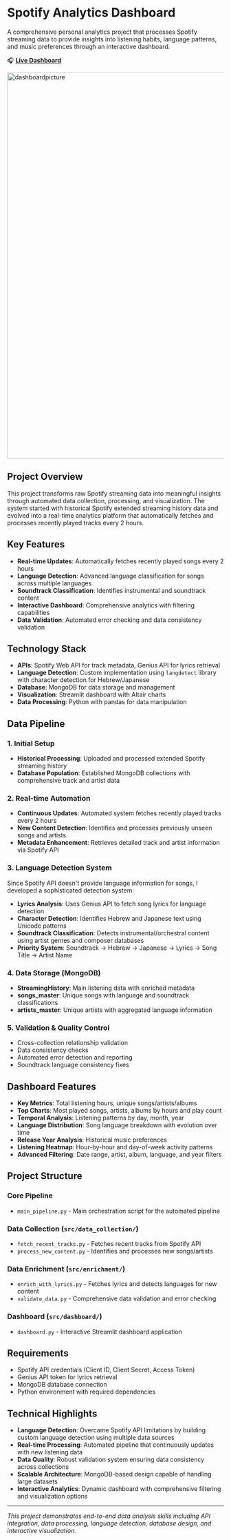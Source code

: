 # Spotify Analytics Dashboard

A comprehensive personal analytics project that processes Spotify streaming data to provide insights into listening habits, language patterns, and music preferences through an interactive dashboard.

🎧 **[Live Dashboard](https://danny-spotify-dashboard.streamlit.app/)**

<img width="1908" height="895" alt="dashboardpicture" src="https://github.com/user-attachments/assets/fcf3dae2-85f7-4fdc-9674-f635cf94ba2a" />


## Project Overview

This project transforms raw Spotify streaming data into meaningful insights through automated data collection, processing, and visualization. The system started with historical Spotify extended streaming history data and evolved into a real-time analytics platform that automatically fetches and processes recently played tracks every 2 hours.

## Key Features

- **Real-time Updates**: Automatically fetches recently played songs every 2 hours
- **Language Detection**: Advanced language classification for songs across multiple languages
- **Soundtrack Classification**: Identifies instrumental and soundtrack content
- **Interactive Dashboard**: Comprehensive analytics with filtering capabilities
- **Data Validation**: Automated error checking and data consistency validation

## Technology Stack

- **APIs**: Spotify Web API for track metadata, Genius API for lyrics retrieval
- **Language Detection**: Custom implementation using `langdetect` library with character detection for Hebrew/Japanese
- **Database**: MongoDB for data storage and management
- **Visualization**: Streamlit dashboard with Altair charts
- **Data Processing**: Python with pandas for data manipulation

## Data Pipeline

### 1. Initial Setup
- **Historical Processing**: Uploaded and processed extended Spotify streaming history
- **Database Population**: Established MongoDB collections with comprehensive track and artist data

### 2. Real-time Automation
- **Continuous Updates**: Automated system fetches recently played tracks every 2 hours
- **New Content Detection**: Identifies and processes previously unseen songs and artists
- **Metadata Enhancement**: Retrieves detailed track and artist information via Spotify API

### 3. Language Detection System
Since Spotify API doesn't provide language information for songs, I developed a sophisticated detection system:
- **Lyrics Analysis**: Uses Genius API to fetch song lyrics for language detection
- **Character Detection**: Identifies Hebrew and Japanese text using Unicode patterns
- **Soundtrack Classification**: Detects instrumental/orchestral content using artist genres and composer databases
- **Priority System**: Soundtrack → Hebrew → Japanese → Lyrics → Song Title → Artist Name

### 4. Data Storage (MongoDB)
- **StreamingHistory**: Main listening data with enriched metadata
- **songs_master**: Unique songs with language and soundtrack classifications  
- **artists_master**: Unique artists with aggregated language information

### 5. Validation & Quality Control
- Cross-collection relationship validation
- Data consistency checks
- Automated error detection and reporting
- Soundtrack language consistency fixes

## Dashboard Features

- **Key Metrics**: Total listening hours, unique songs/artists/albums
- **Top Charts**: Most played songs, artists, albums by hours and play count
- **Temporal Analysis**: Listening patterns by day, month, year
- **Language Distribution**: Song language breakdown with evolution over time
- **Release Year Analysis**: Historical music preferences
- **Listening Heatmap**: Hour-by-hour and day-of-week activity patterns
- **Advanced Filtering**: Date range, artist, album, language, and year filters

## Project Structure

### Core Pipeline
- `main_pipeline.py` - Main orchestration script for the automated pipeline

### Data Collection (`src/data_collection/`)
- `fetch_recent_tracks.py` - Fetches recent tracks from Spotify API
- `process_new_content.py` - Identifies and processes new songs/artists

### Data Enrichment (`src/enrichment/`)
- `enrich_with_lyrics.py` - Fetches lyrics and detects languages for new content
- `validate_data.py` - Comprehensive data validation and error checking

### Dashboard (`src/dashboard/`)
- `dashboard.py` - Interactive Streamlit dashboard application

## Requirements

- Spotify API credentials (Client ID, Client Secret, Access Token)
- Genius API token for lyrics retrieval
- MongoDB database connection
- Python environment with required dependencies

## Technical Highlights

- **Language Detection**: Overcame Spotify API limitations by building custom language detection using multiple data sources
- **Real-time Processing**: Automated pipeline that continuously updates with new listening data
- **Data Quality**: Robust validation system ensuring data consistency across collections
- **Scalable Architecture**: MongoDB-based design capable of handling large datasets
- **Interactive Analytics**: Dynamic dashboard with comprehensive filtering and visualization options

---

*This project demonstrates end-to-end data analysis skills including API integration, data processing, language detection, database design, and interactive visualization.*
